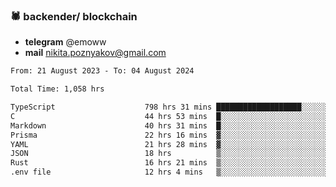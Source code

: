 ### 🕷 backender/ blockchain
- **telegram** @emoww
- **mail** nikita.poznyakov@gmail.com

<!--START_SECTION:waka-->

```txt
From: 21 August 2023 - To: 04 August 2024

Total Time: 1,058 hrs

TypeScript                    798 hrs 31 mins ███████████████████░░░░░░   75.41 %
C                             44 hrs 53 mins  █░░░░░░░░░░░░░░░░░░░░░░░░   04.24 %
Markdown                      40 hrs 31 mins  █░░░░░░░░░░░░░░░░░░░░░░░░   03.83 %
Prisma                        22 hrs 16 mins  ▓░░░░░░░░░░░░░░░░░░░░░░░░   02.10 %
YAML                          21 hrs 28 mins  ▓░░░░░░░░░░░░░░░░░░░░░░░░   02.03 %
JSON                          18 hrs          ▒░░░░░░░░░░░░░░░░░░░░░░░░   01.70 %
Rust                          16 hrs 21 mins  ▒░░░░░░░░░░░░░░░░░░░░░░░░   01.55 %
.env file                     12 hrs 4 mins   ▒░░░░░░░░░░░░░░░░░░░░░░░░   01.14 %
```

<!--END_SECTION:waka-->




